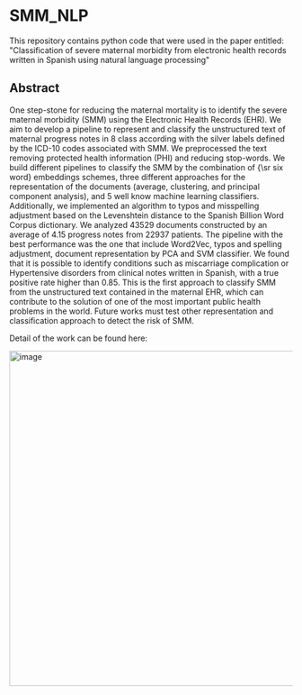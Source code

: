 # SMM_NLP
This repository contains python code that were used in the paper entitled: "Classification of severe maternal morbidity from electronic health records written in Spanish using natural language processing"

## Abstract
One step-stone for reducing the maternal mortality is to identify the severe maternal morbidity (SMM) using the Electronic Health Records (EHR). We aim to develop a pipeline to represent and classify the unstructured text of maternal progress notes in 8 class according with the silver labels defined by the ICD-10 codes associated with SMM. We preprocessed the text removing protected health information (PHI) and reducing stop-words. We build different pipelines to classify the SMM by the combination of {\sr six word} embeddings schemes, three different approaches for the representation of the documents (average, clustering, and principal component analysis), and 5 well know machine learning classifiers. Additionally, we implemented an algorithm to typos and misspelling adjustment based on the Levenshtein distance to the Spanish Billion Word Corpus dictionary. We analyzed 43529 documents constructed by an average of 4.15 progress notes from 22937 patients. The pipeline with the best performance was the one that include Word2Vec, typos and spelling adjustment, document representation by PCA and SVM classifier. We found that it is possible to identify conditions such as miscarriage complication or Hypertensive disorders from clinical notes written in Spanish, with a true positive rate higher than 0.85. This is the first approach to classify SMM from the unstructured text contained in the maternal EHR, which can contribute to the solution of one of the most important public health problems in the world. Future works must test other representation and classification approach to detect the risk of SMM.

Detail of the work can be found here: 

<img width="595" alt="image" src="https://github.com/sruap1214/SMM_NLP/assets/36512012/e85b1251-4f10-45bc-9404-096730b5126b">

